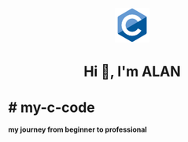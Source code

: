 
<p align="center"><img src="https://raw.githubusercontent.com/devicons/devicon/master/icons/c/c-original.svg" alt="python" width="70" height="70"/></p>
<h1 align="center">Hi 👋, I'm ALAN</h1>
<h1># my-c-code</h1>
<b>my journey from beginner to professional</b>

